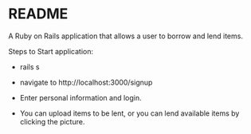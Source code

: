 # README

A Ruby on Rails application that allows a user to borrow and lend items.

Steps to Start application:

- rails s

- navigate to http://localhost:3000/signup

- Enter personal information and login.

- You can upload items to be lent, or you can lend available items by clicking the picture.


